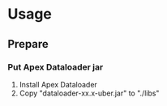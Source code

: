 # Usage

## Prepare
### Put Apex Dataloader jar
1. Install Apex Dataloader
2. Copy "dataloader-xx.x-uber.jar" to "./libs"